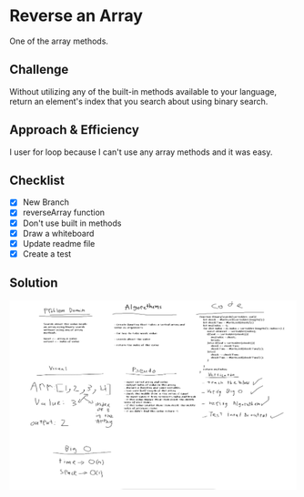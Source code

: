 # Reverse an Array
One of the array methods.
## Challenge
Without utilizing any of the built-in methods available to your language, return an element's index that you search about using binary search.

## Approach & Efficiency
I user for loop because I can't use any array methods and it was easy.
## Checklist
- [x] New Branch
- [x] reverseArray function
- [x] Don't use built in methods
- [x] Draw a whiteboard
- [x] Update readme file
- [x] Create a test
## Solution
![reversed](../../assets/array-binary-search.png)